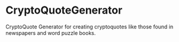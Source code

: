 # CryptoQuoteGenerator
CryptoQuote Generator for creating cryptoquotes like those found in newspapers and word puzzle books.
